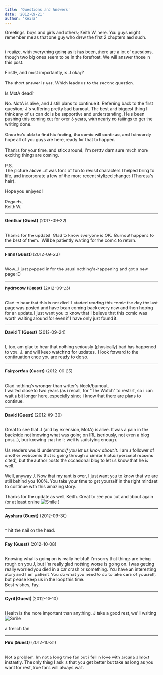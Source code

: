 ```yaml
---
title: 'Questions and Answers'
date: '2012-09-21'
author: 'Keira'
---
```


Greetings, boys and girls and others; Keith W. here. You guys might remember me as that one guy who drew the first 2 chapters and such.<div><br></div><div>I realize, with everything going as it has been, there are a lot of questions, though two big ones seem to be in the forefront. We will answer those in this post.</div><div><br></div><div>Firstly, and most importantly, is J okay?</div><div><br></div><div>The short answer is yes. Which leads us to the second question.</div><div><br></div><div>Is MotA dead?</div><div><br></div><div>No. MotA is alive, and J still plans to continue it. Referring back to the first question; J's suffering pretty bad burnout. The best and biggest thing I think any of us can do is be supportive and understanding. He's been pushing this coming out for over 3 years, with nearly no failings to get the writing done.</div><div><br></div><div>Once he's able to find his footing, the comic will continue, and I sincerely hope all of you guys are here, ready for that to happen.</div><div><br></div><div>Thanks for your time, and stick around, I'm pretty darn sure much more exciting things are coming.</div><div><br></div><div>P.S.</div><div>The picture above...it was tons of fun to revisit characters I helped bring to life, and incorporate a few of the more recent stylized changes (Theresa's hair).</div><div><br></div><div>Hope you enjoyed!</div><div><br></div><div>Regards,</div><div>Keith W.</div>

---
**Genthar (Guest)** (2012-09-22)

<br> Thanks for the update!&nbsp; Glad to know everyone is OK.&nbsp; Burnout happens to the best of them.&nbsp; Will be patiently waiting for the comic to return.<br>

---
**Flinn (Guest)** (2012-09-23)

<br> Wow...I just popped in for the usual nothing's-happening and got a new page :D

---
**hydrocow (Guest)** (2012-09-23)

<br> Glad to hear that this is not died. I started reading this comic the day the last page was posted and have bean coming back every now and then hoping for an update. I just want you to know that I believe that this comic was worth waiting around for even if I have only just found it.<br>

---
**David T (Guest)** (2012-09-24)

<br> I, too, am glad to hear that nothing seriously (physically) bad has happened to you, J, and will keep watching for updates. &nbsp;I look forward to the continuation once you are ready to do so.

---
**Fairportfan (Guest)** (2012-09-25)

<br>Glad nothing's wronger than writer's block/burnout.<br>I waited close to two years (as i recall) for "The Wotch" to restart, so i can wait a bit longer here, especially since i know that there are plans to continue.

---
**David (Guest)** (2012-09-30)

<br> Great to see that J (and by extension, MotA) is alive. It was a pain in the backside not knowing what was going on IRL (seriously, not even a blog post...), but knowing that he is well is satisfying enough.<br><br>Us readers would understand <i>if you let us know about it</i>. I am a follower of another webcomic that is going through a similar hiatus (personal reasons cited), but the author posts the occasional blog to let us know that he is well.<br><br>Well, anyway J. Now that my rant is over, I just want you to know that we are still behind you 100%. You take your time to get yourself in the right mindset to continue with this amazing story.<br><br>Thanks for the update as well, Keith. Great to see you out and about again (or at least online <img src="//smilies/smile.gif" alt="Smile" border="0"> )<br>

---
**Ayshara (Guest)** (2012-09-30)

<br> ^ hit the nail on the head.<br>

---
**Fay (Guest)** (2012-10-08)

<br> Knowing what is going on is really helpful! I'm sorry that things are being rough on you J, but I'm really glad nothing worse is going on. I was getting really worried you died in a car crash or something. You have an interesting story and I am patient. You do what you need to do to take care of yourself, but please keep us in the loop this time.<br>Best wishes, Fay.<br>

---
**Cyril (Guest)** (2012-10-10)

<br> Health is the more important than anything. J take a good rest, we'll waiting <img src="//smilies/smile.gif" alt="Smile" border="0"><br><br>a french fan<br>

---
**Piro (Guest)** (2012-10-31)

<br> Not a problem. Im not a long time fan but i fell in love with arcana almost instantly. The only thing I ask is that you get better but take as long as you want for rest, true fans will always wait.

